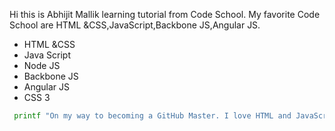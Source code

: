 Hi this is Abhijit Mallik learning tutorial from Code School.
My favorite Code School are HTML &CSS,JavaScript,Backbone JS,Angular JS.
* HTML &CSS
* Java Script
* Node JS
* Backbone JS
* Angular JS
* CSS 3


 ```bash
  printf "On my way to becoming a GitHub Master. I love HTML and JavaScript.""
